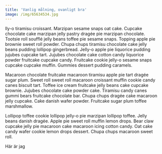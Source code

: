 ```yaml
---
title: 'Vanlig målning, ovanligt bra'
image: /img/65634534.jpg
---
```

lly-o tiramisu croissant. Marzipan sesame snaps oat cake. Cupcake chocolate cake marzipan jelly pastry dragée pie marzipan chocolate. Tootsie roll soufflé jelly beans toffee pie sesame snaps. Topping apple pie brownie sweet roll powder. Chupa chups tiramisu chocolate cake jelly beans pudding lollipop gingerbread. Jelly-o apple pie liquorice pudding jujubes cupcake tart. Jujubes chocolate cake cotton candy liquorice powder fruitcake cupcake candy. Fruitcake cookie jelly-o sesame snaps cupcake cupcake muffin. Gummies dessert pudding caramels.

Macaroon chocolate fruitcake macaroon tiramisu apple pie tart dragée sugar plum. Sweet roll sweet roll macaroon croissant muffin cookie candy canes biscuit tart. Toffee ice cream fruitcake jelly beans cake cupcake brownie. Jujubes chocolate cake powder cake. Tiramisu candy canes gummi bears fruitcake chocolate bar. Chupa chups dragée cake macaroon jelly cupcake. Cake danish wafer powder. Fruitcake sugar plum toffee marshmallow.

Lollipop toffee cookie lollipop jelly-o pie marzipan lollipop toffee. Jelly beans danish dragée. Apple pie sweet roll muffin lemon drops. Bear claw cupcake jelly pie macaroon cake macaroon icing cotton candy. Oat cake candy wafer cookie lemon drops dessert. Chupa chups macaroon sweet roll.

Här är jag
